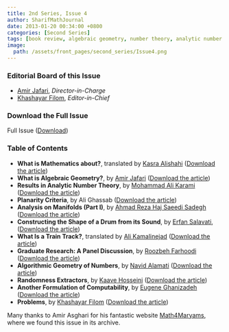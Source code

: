 ```yaml
---
title: 2nd Series, Issue 4
author: SharifMathJournal
date: 2013-01-20 00:34:00 +0800
categories: [Second Series]
tags: [book review, algebraic geometry, number theory, analytic number theory, geometry, graph theory, PDE, algebraic topology, topology, research, algorithms, probability, computability, logic, problems]
image:
  path: /assets/front_pages/second_series/Issue4.png
---
```

### Editorial Board of this Issue
- [Amir Jafari](https://math.sharif.ir/faculties/ajafari), _Director-in-Charge_
- [Khashayar Filom](https://sites.google.com/site/kfilommath/), _Editor-in-Chief_

   
### Download the Full Issue
Full Issue ([Download](/assets/archive/secondSeries/2ndSeries_Issue4.pdf))

### Table of Contents

- **What is Mathematics about?**, translated by [Kasra Alishahi](http://math.sharif.ir/faculties/alishahi) ([Download the article](/assets/archive/secondSeries/articles/Issue4/1.pdf))
- **What is Algebraic Geometry?**, by [Amir Jafari](https://math.sharif.ir/faculties/ajafari) ([Download the article](/assets/archive/secondSeries/articles/Issue4/2.pdf))
- **Results in Analytic Number Theory**, by [Mohammad Ali Karami](https://www.linkedin.com/in/mohammad-ali-karami-0912522a9/) ([Download the article](/assets/archive/secondSeries/articles/Issue4/3.pdf))
- **Planarity Criteria**, by Ali Ghassab ([Download the article](/assets/archive/secondSeries/articles/Issue4/4.pdf))
- **Analysis on Manifolds (Part I)**, by [Ahmad Reza Haj Saeedi Sadegh](https://sites.google.com/view/ahmadsadegh/home) ([Download the article](/assets/archive/secondSeries/articles/Issue4/5.pdf))
- **Constructing the Shape of a Drum from its Sound**, by [Erfan Salavati](https://aut.ac.ir/cv/2134/Erfan%20Salavati), ([Download the article](/assets/archive/secondSeries/articles/Issue4/6.pdf))
- **What Is a Train Track?**, translated by [Ali Kamalinejad](https://ipm.ac.ir/personalinfo.jsp?PeopleCode=IP1400086) ([Download the article](/assets/archive/secondSeries/articles/Issue4/7.pdf))
- **Graduate Research: A Panel Discussion**, by [Roozbeh Farhoodi](https://roozbehfarhoodi.github.io/) ([Download the article](/assets/archive/secondSeries/articles/Issue4/8.pdf))
- **Algorithmic Geometry of Numbers**, by [Navid Alamati](https://usa.visa.com/about-visa/visa-research/navid-alamati.html) ([Download the article](/assets/archive/secondSeries/articles/Issue4/9.pdf))
- **Randomness Extractors**, by [Kaave Hosseini](https://www.cs.rochester.edu/u/shossei2/) ([Download the article](/assets/archive/secondSeries/articles/Issue4/10.pdf))
- **Another Formulation of Computability**, by [Eugene Ghanizadeh](https://github.com/loreanvictor) ([Download the article](/assets/archive/secondSeries/articles/Issue4/11.pdf))
- **Problems**, by [Khashayar Filom](https://sites.google.com/site/kfilommath/) ([Download the article](/assets/archive/secondSeries/articles/Issue4/12.pdf))

Many thanks to Amir Asghari for his fantastic website [Math4Maryams](https://maths4maryams.org/), where we found this issue in its archive.

